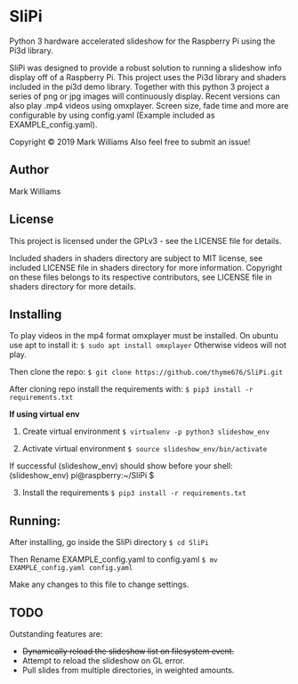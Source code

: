 # SliPi
Python 3 hardware accelerated slideshow for the Raspberry Pi using the Pi3d library.

SliPi was designed to provide a robust solution to running a slideshow info display off
of a Raspberry Pi. This project uses the Pi3d library and shaders included in the pi3d demo library.
Together with this python 3 project a series of png or jpg images will continuously display.
Recent versions can also play .mp4 videos using omxplayer.
Screen size, fade time and more are configurable by using config.yaml
(Example included as EXAMPLE_config.yaml).

Copyright © 2019 Mark Williams
Also feel free to submit an issue!

## Author
Mark Williams

## License

This project is licensed under the GPLv3 - see the LICENSE file for details.

Included shaders in shaders directory are subject to MIT license, see included LICENSE file
in shaders directory for more information. Copyright on these files belongs to its respective
contributors, see LICENSE file in shaders directory for more details.

## Installing
To play videos in the mp4 format omxplayer must be installed.
On ubuntu use apt to install it:
`$ sudo apt install omxplayer`
Otherwise videos will not play.

Then clone the repo: 
`$ git clone https://github.com/thyme676/SliPi.git`

After cloning repo install the requirements with:
`$ pip3 install -r requirements.txt`

**If using virtual env**
1. Create virtual environment
`$ virtualenv -p python3 slideshow_env`

2. Activate virtual environment
`$ source slideshow_env/bin/activate`

If successful (slideshow_env) should show before your shell:
(slideshow_env) pi@raspberry:~/SliPi $

3. Install the requirements
`$ pip3 install -r requirements.txt`


## Running:
After installing, go inside the SliPi directory
`$ cd SliPi`

Then Rename EXAMPLE_config.yaml to config.yaml
`$ mv EXAMPLE_config.yaml config.yaml`

Make any changes to this file to change settings.


## TODO
Outstanding features are:
- ~~Dynamically reload the slideshow list on filesystem event.~~
- Attempt to reload the slideshow on GL error.
- Pull slides from multiple directories, in weighted amounts.
